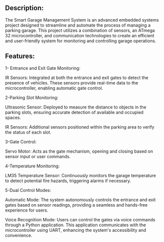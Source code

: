 ## Description:
The Smart Garage Management System is an advanced embedded systems project designed to streamline and automate the process of managing a parking garage. 
This project utilizes a combination of sensors, an ATmega 32 microcontroller, and communication technologies to create an efficient and user-friendly system for monitoring and controlling garage operations.
## Features:
1- Entrance and Exit Gate Monitoring:
  
  IR Sensors: Integrated at both the entrance and exit gates to detect the presence of vehicles. These sensors provide real-time data to the microcontroller, enabling automatic gate control.
  
2-Parking Slot Monitoring:
  
  Ultrasonic Sensor: Deployed to measure the distance to objects in the parking slots, ensuring accurate detection of available and occupied spaces.
  
  IR Sensors: Additional sensors positioned within the parking area to verify the status of each slot.
  
3-Gate Control:
  
  Servo Motor: Acts as the gate mechanism, opening and closing based on sensor input or user commands.
  
4-Temperature Monitoring:
  
  LM35 Temperature Sensor: Continuously monitors the garage temperature to detect potential fire hazards, triggering alarms if necessary.
  
5-Dual Control Modes:
  
  Automatic Mode: The system autonomously controls the entrance and exit gates based on sensor readings, providing a seamless and hands-free experience for users.
  
  Voice Recognition Mode: Users can control the gates via voice commands through a Python application. This application communicates with the microcontroller using UART, enhancing the system's accessibility and convenience.
